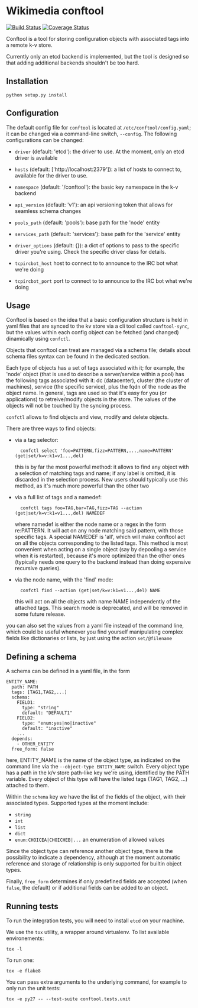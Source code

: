 Wikimedia conftool
=======================

[![Build Status](https://travis-ci.org/wikimedia/operations-software-conftool.svg?branch=master)](https://travis-ci.org/wikimedia/operations-software-conftool)
[![Coverage Status](https://coveralls.io/repos/github/wikimedia/operations-software-conftool/badge.svg?branch=master)](https://coveralls.io/github/wikimedia/operations-software-conftool?branch=master)

Conftool is a tool for storing configuration
objects with associated tags into a remote k-v store.

Currently only an etcd backend is implemented, but the tool is
designed so that adding additional backends shouldn't be too hard.

Installation
------------

    python setup.py install

Configuration
-------------

The default config file for `conftool` is located at
`/etc/conftool/config.yaml`; it can be changed via a command-line
switch, `--config`. The following configurations can be changed:

* `driver` (default: 'etcd'): the driver to use. At the moment, only an
  etcd driver is available

* `hosts` (default: ['http://localhost:2379']): a list of hosts to
  connect to, available for the driver to use.

* `namespace` (default: '/conftool'): the basic key namespace in the
  k-v backend

* `api_version` (default: 'v1'): an api versioning token that allows
  for seamless schema changes

* `pools_path` (default: 'pools'): base path for the 'node' entity

* `services_path` (default: 'services'): base path for the 'service' entity

* `driver_options` (default: {}): a dict of options to pass to the
  specific driver you're using. Check the specific driver class for
  details.

* `tcpircbot_host` host to connect to to announce to the IRC bot what
  we're doing

* `tcpircbot_port` port to connect to to announce to the IRC bot what
  we're doing

Usage
-----

Conftool is based on the idea that a basic configuration structure is
held in yaml files that are synced to the kv store via a cli tool
called `conftool-sync`, but the values within each config object can be
fetched (and changed) dinamically using `confctl`.

Objects that conftool can treat are managed via a schema file; details
about schema files syntax can be found in the dedicated section.

Each type of objects has a set of tags associated with it; for example,
the 'node' object (that is used to describe a server/service within a
pool) has the following tags associated with it: dc (datacenter),
cluster (the cluster of machines), service (the specific service),
plus the fqdn of the node as the object name. In general, tags are
used so that it's easy for you (or applications) to retreive/modify
objects in the store. The values of the objects will not be touched by
the syncing process.

`confctl` allows to find objects and view, modify and delete objects.

There are three ways to find objects:

* via a tag selector:

        confctl select 'foo=PATTERN,fizz=PATTERN,...,name=PATTERN' (get|set/k=v:k1=v1...,del)

  this is by far the most powerful method: it allows to find any object with a
  selection of matching tags and name; if any label is omitted, it is discarded
  in the selection process. New users should typically use this method, as it's
  much more powerful than the other two

* via a full list of tags and a namedef:

        confctl tags foo=TAG,bar=TAG,fizz=TAG --action (get|set/k=v:k1=v1...,del) NAMEDEF

  where namedef is either the node name or a regex in the form re:PATTERN. It
  will act on any node matching said pattern, with those specific tags. A
  special NAMEDEF is 'all', which will make conftool act on all the objects
  corresponding to the listed tags. This method is most convenient when acting
  on a single object (say by depooling a service when it is restarted), because
  it's more optimized than the other ones (typically needs one query to the backend
  instead than doing expensive recursive queries).

* via the node name, with the 'find' mode:

        confctl find --action (get|set/k=v:k1=v1...,del) NAME

  this will act on all the objects with name NAME independently of the
  attached tags. This search mode is deprecated, and will be removed in some
  future release.

you can also set the values from a yaml file instead of the command line,
which could be useful whenever you find yourself manipulating complex
fields like dictionaries or lists, by just using the action `set/@filename`

Defining a schema
-----------------

A schema can be defined in a yaml file, in the form

    ENTITY_NAME:
      path: PATH
      tags: [TAG1,TAG2,...]
      schema:
        FIELD1:
          type: "string"
          default: "DEFAULT1"
        FIELD2:
          type: "enum:yes|no|inactive"
          default: "inactive"
        ...
      depends:
        - OTHER_ENTITY
      free_form: false

here, ENTITY_NAME is the name of the object type, as indicated on the
command line via the `--object-type ENTITY_NAME` switch. Every object
type has a path in the k/v store path-like key we're using, identified
by the PATH variable. Every object of this type will have the listed
tags (TAG1, TAG2, ...) attached to them.

Within the `schema` key we have the list of the fields of the object,
with their associated types. Supported types at the moment include:

* `string`
* `int`
* `list`
* `dict`
* `enum:CHOICEA|CHOICHEB|...` an enumeration of allowed values

Since the object type can reference another object type, there is the
possibility to indicate a dependency, although at the moment automatic
reference and storage of relationship is only supported for builtin
object types.

Finally, `free_form` determines if only predefined fields are accepted
(when `false`, the default) or if additional fields can be added to an
object.


Running tests
-------------

To run the integration tests, you will need to install `etcd` on your machine.

We use the `tox` utility, a wrapper around virtualenv. To list available
environements:

    tox -l

To run one:

    tox -e flake8

You can pass extra arguments to the underlying command, for example to only run
the unit tests:

    tox -e py27 -- --test-suite conftool.tests.unit
